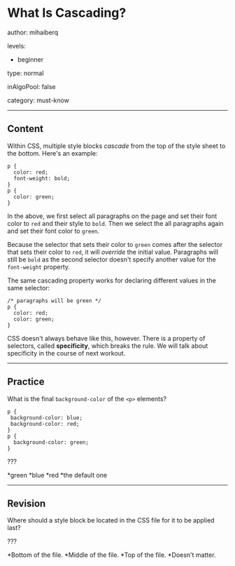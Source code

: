 # What Is Cascading?
author: mihaiberq

levels:

  - beginner

type: normal

inAlgoPool: false

category: must-know

---
## Content

Within CSS, multiple style blocks *cascade* from the top of the style sheet to the bottom. Here's an example:
```
p {
  color: red;
  font-weight: bold;
}
p {
  color: green;
}
```
In the above, we first select all paragraphs on the page and set their font color to `red` and their style to `bold`. Then we select the all paragraphs again and set their font color to `green`.

Because the selector that sets their color to `green` comes after the selector that sets their color to `red`, it will *override* the initial value. Paragraphs will still be `bold` as the second selector doesn't specify another value for the `font-weight` property.

The same cascading property works for declaring different values in the same selector:
```
/* paragraphs will be green */
p {
  color: red;
  color: green;
}
```
CSS doesn't always behave like this, however. There is a property of selectors, called **specificity**, which breaks the rule. We will talk about specificity in the course of next workout.

---
## Practice

What is the final `background-color` of the `<p>` elements?
```
p {
 background-color: blue;
 background-color: red;
}
p {
  background-color: green;
}
```
???

*green
*blue
*red
*the default one

---
## Revision

Where should a style block be located in the CSS file for it to be applied last?

???

*Bottom of the file.
*Middle of the file.
*Top of the file.
*Doesn't matter.
